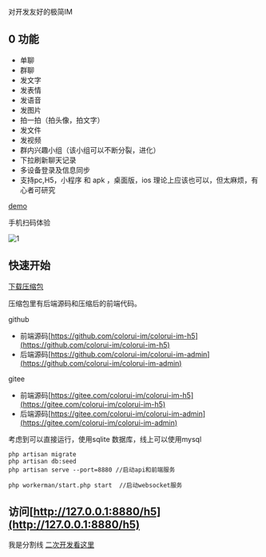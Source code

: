 对开发友好的极简IM

## 0 功能

* 单聊
* 群聊
* 发文字
* 发表情
* 发语音
* 发图片
* 拍一拍（拍头像，拍文字）
* 发文件
* 发视频
* 群内兴趣小组（该小组可以不断分裂，进化）
* 下拉刷新聊天记录
* 多设备登录及信息同步
* 支持pc,H5，小程序 和 apk ，桌面版，ios 理论上应该也可以，但太麻烦，有心者可研究

[demo](https://jc91715.top/im)

手机扫码体验

![1](https://jc91715.top/storage/app/blog/3vCEkfFjmS.png)

## 快速开始
[下载压缩包](https://jc91715.top/storage/app/media/im/colorui-im-admin-h5.zip)

压缩包里有后端源码和压缩后的前端代码。

github 
* 前端源码[https://github.com/colorui-im/colorui-im-h5](https://github.com/colorui-im/colorui-im-h5)
* 后端源码[https://github.com/colorui-im/colorui-im-admin](https://github.com/colorui-im/colorui-im-admin)

gitee
* 前端源码[https://gitee.com/colorui-im/colorui-im-h5](https://gitee.com/colorui-im/colorui-im-h5)
* 后端源码[https://gitee.com/colorui-im/colorui-im-admin](https://gitee.com/colorui-im/colorui-im-admin)


考虑到可以直接运行，使用sqlite 数据库，线上可以使用mysql

```
php artisan migrate 
php artisan db:seed
php artisan serve --port=8880 //启动api和前端服务
```
```
php workerman/start.php start  //启动websocket服务
```

访问[http://127.0.0.1:8880/h5](http://127.0.0.1:8880/h5)
-------
我是分割线
[二次开发看这里](https://jc91715.top/colorui-im-doc/10/chapters/14272)



